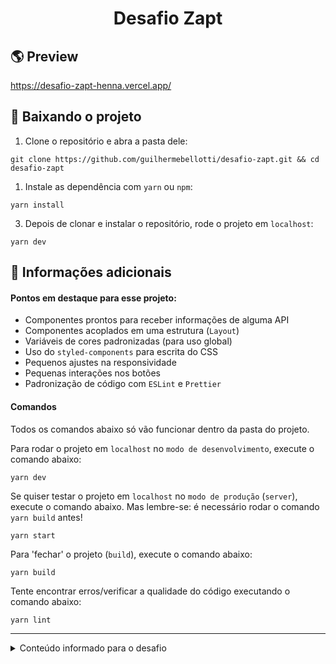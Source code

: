 <h1 align="center">Desafio Zapt</h1>

## 🌎 Preview

https://desafio-zapt-henna.vercel.app/

## 🤘 Baixando o projeto

1. Clone o repositório e abra a pasta dele:

```shell
git clone https://github.com/guilhermebellotti/desafio-zapt.git && cd desafio-zapt
```

1. Instale as dependência com `yarn` ou `npm`:

```shell
yarn install
```

3. Depois de clonar e instalar o repositório, rode o projeto em `localhost`:

```shell
yarn dev
```

## 🥳 Informações adicionais

#### Pontos em destaque para esse projeto:

- Componentes prontos para receber informações de alguma API
- Componentes acoplados em uma estrutura (`Layout`)
- Variáveis de cores padronizadas (para uso global)
- Uso do `styled-components` para escrita do CSS
- Pequenos ajustes na responsividade
- Pequenas interações nos botões
- Padronização de código com `ESLint` e `Prettier`

#### Comandos

Todos os comandos abaixo só vão funcionar dentro da pasta do projeto.

Para rodar o projeto em `localhost` no `modo de desenvolvimento`, execute o comando abaixo:

```shell
yarn dev
```

Se quiser testar o projeto em `localhost` no `modo de produção` (`server`), execute o comando abaixo. Mas lembre-se: é necessário rodar o comando `yarn build` antes!

```shell
yarn start
```

Para 'fechar' o projeto (`build`), execute o comando abaixo:

```shell
yarn build
```

Tente encontrar erros/verificar a qualidade do código executando o comando abaixo:

```shell
yarn lint
```

---

<details>
<summary>Conteúdo informado para o desafio</summary>

## Desafio Zapt

> Repositório onde tem o desafio para o processo seletivo da Zapt.

## Introdução

A ideia é que você aprenda, se divirta e mostre o seu melhor nesse exercício.

## Exercício

Segue [um link para o Figma](https://www.figma.com/file/MYVq6CfqgFkEAhcFcNmvGy/Public-File?node-id=0%3A1), onde terão 3 pequenas seções para serem feitas.

Vocês podem escolher **1, 2 ou 3** para fazer, lembrando que aqui **Qualidade é melhor que Quantidade!**

## Requisitos - o que será analisado?

- Escrita (HTML, CSS e JavaScript) e suas boas práticas
- Organização e qualidade de código
- Estrutura do projeto e escalabilidade
- Commits organizados e bem escritos

## Como deve ser feito?

- Você pode utilizar qualquer tecnologia que se sentir confortável
- Você pode utilizar qualquer plugin se achar necessário (no dia-a-dia a gente não reinventa roda, aqui também não precisa)
- Você pode entregar cada componente como uma página separada
- Você pode entregar todos os componentes numa mesma página
- Você precisa deixar claro todos os passos para rodar o projeto
- Enfim, nos surpreenda!

## O que usamos por aqui?

Caso você tenha interesse em se aproximar da nossa Stack, usamos:

- Typescript em basicamente tudo
- React e styled-components para construção das nossas interfaces
- ESLint, Prettier e Jest para garantir padronização e qualidade de código

## Como entregar o teste?

1. Crie um fork deste projeto
2. Faça as devidas modificações
3. Envie um PR para esse repositório

## Dúvidas?

Qualquer dúvida, não deixe de nos enviar um email em admin@zapt.com.br ou wj@zapt.com.br.

</details>
